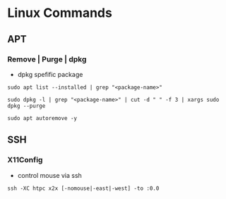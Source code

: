 # Linux Commands

## APT

### Remove | Purge | dpkg
* dpkg spefific package
```shell
sudo apt list --installed | grep "<package-name>"

sudo dpkg -l | grep "<package-name>" | cut -d " " -f 3 | xargs sudo dpkg --purge

sudo apt autoremove -y
```

## SSH

### X11Config

* control mouse via ssh
```shell
ssh -XC htpc x2x [-nomouse|-east|-west] -to :0.0
```

